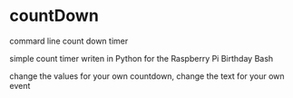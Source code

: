 # countDown
commard line count down timer

simple count timer writen in Python for the Raspberry Pi Birthday Bash

change the values for your own countdown, change the text for your own event
